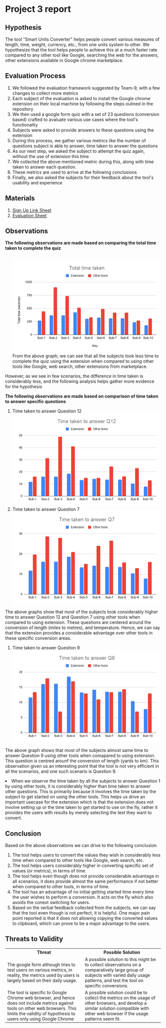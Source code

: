 <h1>Project 3 report</h1>

<h2>Hypothesis</h2>
<p>The tool "Smart Units Converter" helps people convert various measures of length, time, weight, currency, etc., from one units system to other. We hypothesize that the tool helps people to achieve this at a much faster rate compared to any other tool like Google, searching the web for the answers, other extensions available in Google chrome marketplace.</p>

<h2>Evaluation Process</h2>
<ol>
  <li>We followed the evaluation framework suggested by Team-9, with a few changes to collect more metrics</li>
  <li>Each subject of the evaluation is asked to install the Google chrome extension on their local machine by following the steps oulined in the repository</li>
  <li>We then used a google form quiz with a set of 23 questions (conversion based) crafted to avaluate various use cases where the tool's functionality</li>
  <li>Subjects were asked to provide answers to these questions using the extension</li>
  <li>During this process, we gather various metrics like the number of questions subject is able to answer, time taken to answer the questions</li>
  <li>As our next step, we asked the subject to attempt the quiz again, without the use of extension this time</li>
  <li>We collected the above mentioned metric during this, along with time taken to answer each question.</li>
  <li>These metrics are used to arrive at the following conclusions</li>
  <li>Finally, we also asked the subjects for their feedback about the tool's usability and experience</li>
</ol>

<h2>Materials</h2>
<ol>
  <li><a href="https://docs.google.com/forms/d/e/1FAIpQLSc0rNQ2yRAcff7Y0WUHMXNZqOkkaB196mnBI3Mrt-wzMITKYw/viewform">Sign Up Link Sheet</a></li>
  <li><a href="https://docs.google.com/spreadsheets/d/1eiEOabLgA10kPQjgngsA3AiaYW7Q4tCdVtpvooA2MW8/edit#gid=0">Evaluation Sheet</a></li>
</ol>
<h2>Observations</h2>
<p><b>The following observations are made based on comparing the total time taken to complete the quiz</b></p>
<ol>
  <br><img src="https://github.com/ChaitanyaBandikatla/units_converter_extension/blob/master/Project3/Total%20time%20taken.png"><br>
  From the above graph, we can see that all the subjects took less time to complete the quiz using the extension when compared to using other tools like Google, web search, other extensions from marketplace.
</ol>
<p>However, as we see in few scenarios, the difference in time taken is considerably less, and the following analysis helps gather more evidence for the hypothesis</p>
<p><b>The following observations are made based on comparison of time taken to answer specific questions</b></p>
<ol>
<li>Time taken to answer Question 12<br><img src="https://github.com/ChaitanyaBandikatla/units_converter_extension/blob/master/Project3/Time%20taken%20to%20answer%20Q12.png"><br></li>
  <li>Time taken to answer Question 7<br><img src="https://github.com/ChaitanyaBandikatla/units_converter_extension/blob/master/Project3/Time%20taken%20to%20answer%20Q7.png"></li>
  </ol>
<p>The above graphs show that most of the subjects took considerably higher time to answer Question 12 and Question 7 using other tools when compared to using extension. These questions are centered around the conversion of length (miles to metres), and temperature. Hence, we can say that the extension provides a considerable advantage over other tools in these specific conversion areas.</p>
<ol>
<li>Time taken to answer Question 9<br><img src="https://github.com/ChaitanyaBandikatla/units_converter_extension/blob/master/Project3/Time%20taken%20to%20answer%20Q9.png"><br></li>
  </ol>
<p>The above graph shows that most of the subjects almost same time to answer Question 9 using other tools when comapared to using extension. This question is centred arounf the conversion of length (yards to km). This observation given us an interesting point that the tool is not very efficient in all the scenarios, and one such scenario is Question 9.</p>
<li>When we observe the time taken by all the subjects to answer Question 1 by using other tools, it is considerably higher than time taken to answer other questions. This is primarily because it involves the time taken by the subject to get started on using the other tools. This helps us drive an important usecase for the extension which is that the extension does not involve setting up or the time taken to get started to use on the fly, rather it provides the users with results by merely selecting the text they want to convert.</li>

<h2>Conclusion</h2>
Based on the above observations we can drive to the following conclusion
<ol>
  <li>The tool helps users to convert the values they wish in considerably less time when compared to other tools like Google, web search, etc.</li>
  <li>The tool helps users considerably higher in converting specific set of values (or metrics), in terms of time. </li>
  <li>The tool helps even though does not provide considerable advantage in all scenarios, it does provide almost the same performance if not better when compared to other tools, in terms of time.</li>
  <li>The tool has an advantage of no initial getting started time every time the user wishes to perform a conversion. It acts on the fly which also avoids the conext switching for users.</li>
  <li>Based on the verbal feedback collected from the subjects, we can say that the tool even though is not perfect, it is helpful. One major pain point reported is that it does not allowing copying the converted values to clipboard, which can prove to be a major advantage to the users.</li>
</ol>
<h2>Threats to Validity</h2>
<table style="width:100%">
  <tr>
    <th>Threat</th>
    <th>Possible Solution</th>
  </tr>
  <tr>
    <td>The google form although tries to test users on various metrics, in reality, the metrics used by users is largely based on their daily usage.</td>
    <td>A possible solution to this might be to collect observations on a comparatively large group of subjects with varied daily usage patterns, and test the tool on specific conversions.</td>
  </tr>
  <tr>
    <td>The tool is specific to Google Chrome web browser, and hence does not include metrics against tools on other web browsers. This limits the validity of hypothesis to users only using Google Chrome</td>
    <td>A possible solution could be to collect the metrics on the usage of other browsers, and develop a similar solution compatible with other web browser if the usage patterns seem fit.</td>
  </tr>
</table>
